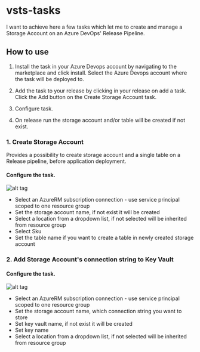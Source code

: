 # vsts-tasks

I want to achieve here a few tasks which let me to create and manage a Storage Account on an Azure DevOps' Release Pipeline.

## How to use

1. Install the task in your Azure Devops account by navigating to the marketplace and click install. Select the Azure Devops account where the task will be deployed to.

2. Add the task to your release by clicking in your release on add a task. Click the Add button on the Create Storage Account task.

3. Configure task.

4. On release run the storage account and/or table will be created if not exist.

### 1. Create Storage Account
Provides a possibility to create storage account and a single table on a Release pipeline, before application deployment.

#### Configure the task.
![alt tag](https://raw.githubusercontent.com/meanin/vsts-tasks/master/screenshots/createstorageaccount.png)
* Select an AzureRM subscription connection - use service principal scoped to one resource group
* Set the storage account name, if not exist it will be created
* Select a location from a dropdown list, if not selected will be inherited from resource group
* Select Sku
* Set the table name if you want to create a table in newly created storage account

### 2. Add Storage Account's connection string to Key Vault

#### Configure the task.
![alt tag](https://raw.githubusercontent.com/meanin/vsts-tasks/master/screenshots/connectionstringtokeyvault.png)
* Select an AzureRM subscription connection - use service principal scoped to one resource group
* Set the storage account name, which connection string you want to store
* Set key vault name, if not exist it will be created
* Set key name
* Select a location from a dropdown list, if not selected will be inherited from resource group